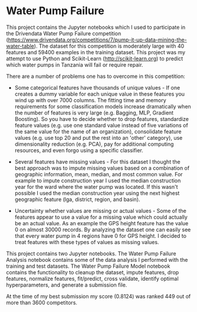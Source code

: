 # Water Pump Failure

This project contains the Jupyter notebooks which I used to participate in the Drivendata Water Pump Failure competition (https://www.drivendata.org/competitions/7/pump-it-up-data-mining-the-water-table). The dataset for this competition is moderately large with 40 features and 59400 examples in the training dataset. This project was my attempt to use Python and Scikit-Learn (http://scikit-learn.org) to predict which water pumps in Tanzania will fail or require repair. 

There are a number of problems one has to overcome in this competition:

* Some categorical features have thousands of unique values - If one creates a dummy variable for each unique value in these features you wind up with over 7000 columns. The fitting time and memory requirements for some classification models increase dramatically when the number of features is very large (e.g. Bagging, MLP, Gradient Boosting). So you have to decide whether to drop features, standardize feature values (e.g. use one standard value instead of five variations of the same value for the name of an organization), consolidate feature values (e.g. use top 20 and put the rest into an 'other' category), use dimensionality reduction (e.g. PCA), pay for additional computing resources, and even forgo using a specific classifier.  

* Several features have missing values - For this dataset I thought the best approach was to impute missing values based on a combination of geographic information, mean, median, and most common value. For example to impute construction year I used the median construction year for the ward where the water pump was located. If this wasn't possible I used the median construction year using the next highest geographic feature (lga, district, region, and basin).  

* Uncertainty whether values are missing or actual values - Some of the features appear to use a value for a missing value which could actually be an actual value. As an example the GPS height feature has the value 0 on almost 30000 records. By analyzing the dataset one can easily see that every water pump in 4 regions have 0 for GPS height. I decided to treat features with these types of values as missing values. 

This project contains two Jupyter notebooks. The Water Pump Failure Analysis notebook contains some of the data analysis I performed with the training and test datasets. The Water Pump Failure Model notebook contains the functionality to cleanup the dataset, impute features, drop features, normalize features, fit/predict, cross validate, identify optimal hyperparameters, and generate a submission file. 

At the time of my best submission my score (0.8124) was ranked 449 out of more than 3600 competitors.
